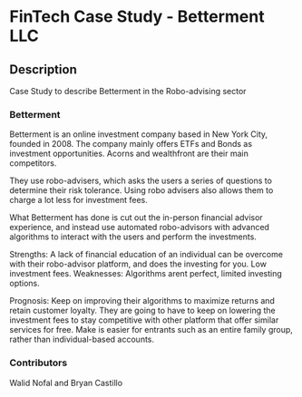 # FinTech Case Study - Betterment LLC

## Description

Case Study to describe Betterment in the Robo-advising sector

### Betterment

Betterment is an online investment company based in New York City, founded in 2008. The company mainly offers ETFs and Bonds as investment opportunities. Acorns and wealthfront are their main competitors.

They use robo-advisers, which asks the users a series of questions to determine their risk tolerance. Using robo advisers also allows them to charge a lot less for investment fees. 

What Betterment has done is cut out the in-person financial advisor experience, and instead use automated robo-advisors with advanced algorithms to interact with the users and perform the investments. 

Strengths: A lack of financial education of an individual can be overcome with their robo-advisor platform, and does the investing for you. Low investment fees. 
Weaknesses: Algorithms arent perfect, limited investing options. 

Prognosis: Keep on improving their algorithms to maximize returns and retain customer loyalty. 
They are going to have to keep on lowering the investment fees to stay competitive with other platform that offer similar services for free. Make is easier for entrants such as an entire family group, rather than individual-based accounts.


### Contributors

Walid Nofal and Bryan Castillo
